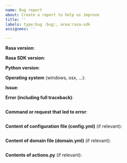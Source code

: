```yaml
---
name: Bug report
about: Create a report to help us improve
title: ''
labels: type:bug :bug:, area:rasa-sdk
assignees: ''

---
```


<!-- THIS INFORMATION IS MANDATORY - YOUR ISSUE WILL BE CLOSED IF IT IS MISSING. If you don't know your Rasa version, use `rasa --version`. 
Please format any code or console output with three ticks ``` above and below.
If you are asking a usage question (e.g. "How do I do xyz") please post your question on https://forum.rasa.com instead -->

**Rasa version**:

**Rasa SDK version**:

**Python version**:

**Operating system** (windows, osx, ...):

**Issue**:



**Error (including full traceback)**:
```

```

**Command or request that led to error**:
```

```

**Content of configuration file (config.yml)** (if relevant):
```yml

```

**Content of domain file (domain.yml)** (if relevant):
```yml

```

**Contents of actions.py** (if  relevant):
```python

```
